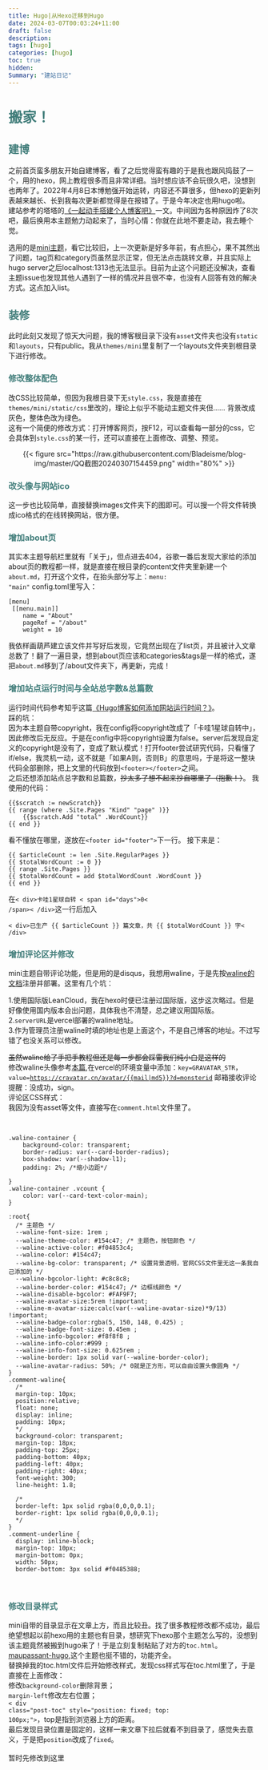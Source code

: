```yaml
---
title: Hugo|从Hexo迁移到Hugo
date: 2024-03-07T00:03:24+11:00
draft: false
description: 
tags: [hugo]
categories: [hugo]
toc: true
hidden: 
Summary: "建站日记"
---
```


# <font color=#417D7A>搬家！</font>
## <font color=#417D7A>建博</font>
之前首页蛮多朋友开始自建博客，看了之后觉得蛮有趣的于是我也跟风捣鼓了一个，用的hexo，网上教程很多而且非常详细。当时想应该不会玩很久吧，没想到也两年了。2022年4月8日本博勉强开始运转，内容还不算很多，但hexo的更新列表越来越长、长到我每次更新都觉得是在报错了。于是今年决定也用hugo啦。<br>
建站参考的塔塔的[《一起动手搭建个人博客吧》](https://mantyke.icu/posts/2021/hugo-build-blog/)一文。中间因为各种原因炸了8次吧，最后换用本主题勉力动起来了，当时心情：你就在此地不要走动，我去睡个觉。<br>

选用的是[mini主题](https://github.com/nodejh/hugo-theme-mini)，看它比较旧，上一次更新是好多年前，有点担心，果不其然出了问题，tag页和category页虽然显示正常，但无法点击跳转文章，并且实际上hugo server之后localhost:1313也无法显示。目前为止这个问题还没解决，查看主题issue也发现其他人遇到了一样的情况并且很不幸，也没有人回答有效的解决方式。这点加入list。<br>

## <font color=#417D7A>装修</font>
此时此刻又发现了惊天大问题，我的博客根目录下没有<code>asset</code>文件夹也没有<code>static</code>和<code>layouts</code>，只有public。我从<code>themes/mini</code>里复制了一个layouts文件夹到根目录下进行修改。
### <font color=#417D7A>修改整体配色</font>
改CSS比较简单，但因为我根目录下无<code>style.css</code>，我是直接在<code>themes/mini/static/css</code>里改的，理论上似乎不能动主题文件夹但……
背景改成灰色，整体色改为绿色。<br>
这有一个简便的修改方式：打开博客网页，按F12，可以查看每一部分的css，它会具体到<code>style.css</code>的某一行，还可以直接在上面修改、调整、预览。<br>
<center> {{< figure src="https://raw.githubusercontent.com/Bladeisme/blog-img/master/QQ截图20240307154459.png" width="80%" >}} </center>

### <font color=#417D7A>改头像与网站ico</font>
这一步也比较简单，直接替换images文件夹下的图即可。可以搜一个将文件转换成ico格式的在线转换网站，很方便。

### <font color=#417D7A>增加about页</font>
其实本主题导航栏里就有「关于」，但点进去404，谷歌一番后发现大家给的添加about页的教程都一样，就是直接在根目录的content文件夹里新建一个<code>about.md</code>，打开这个文件，在抬头部分写上：<code>menu: "main"</code>
config.toml里写入：
<pre><code>[menu]
 [[menu.main]]
    name = "About"
    pageRef = "/about"
    weight = 10</code></pre>
我依样画葫芦建立该文件并写好后发现，它竟然出现在了list页，并且被计入文章总数了！翻了一遍目录，想到about页应该和categories&tags是一样的格式，遂把<code>about.md</code>移到了/about文件夹下，再更新，完成！

### <font color=#417D7A>增加站点运行时间与全站总字数&总篇数</font>
运行时间代码参考知乎这篇[《Hugo博客如何添加网站运行时间？》](https://www.zhihu.com/question/614820608)。<br>
踩的坑：<br>
因为本主题自带copyright，我在config将copyright改成了「卡哇1星球自转中」，因此修改后无反应。于是在config中将copyright设置为false。server后发现自定义的copyright是没有了，变成了默认模式！打开footer尝试研究代码，只看懂了if/else，我灵机一动，这不就是「如果A则，否则B」的意思吗，于是将这一整块代码全部删除，把上文里的代码放到<code>\<footer>\</footer></code>之间。<br>
之后还想添加站点总字数和总篇数，~~抄太多了想不起来抄自哪里了（抱歉！）~~。
我使用的代码：
<pre><code>{{$scratch := newScratch}}
{{ range (where .Site.Pages "Kind" "page" )}}
    {{$scratch.Add "total" .WordCount}}
{{ end }}</code></pre>
看不懂放在哪里，遂放在<code>\<footer id="footer"></code>下一行。
接下来是：
<pre><code>{{ $articleCount := len .Site.RegularPages }}
{{ $totalWordCount := 0 }}
{{ range .Site.Pages }}
{{ $totalWordCount = add $totalWordCount .WordCount }}
{{ end }}</code></pre>
在<code>< div>卡哇1星球自转 < span id="days">0< /span>< /div></code>这一行后加入
<pre><code>< div>已生产 {{ $articleCount }} 篇文章，共 {{ $totalWordCount }} 字< /div></code></pre>

### <font color=#417D7A>增加评论区并修改</font>
mini主题自带评论功能，但是用的是disqus，我想用waline，于是先按[waline的文档](https://waline.js.org/guide/get-started/#leancloud-%E8%AE%BE%E7%BD%AE-%E6%95%B0%E6%8D%AE%E5%BA%93)注册并部署。这里有几个坑：<br>

 1.使用国际版LeanCloud，我在hexo时便已注册过国际版，这步这次略过。但是好像使用国内版本会出问题，具体我也不清楚，总之建议用国际版。<br>
 2.<code>serverURL</code>是vercel部署的waline地址。<br>
 3.作为管理员注册waline时填的地址也是上面这个，不是自己博客的地址。不过写错了也没关系可以修改。<br>

~~虽然waline给了手把手教程但还是每一步都会踩雷我们纯小白是这样的~~<br>
修改waline头像参考[本篇](https://innerso.prvcy.page/posts/configure-waline/),在vercel的环境变量中添加：<code>key=GRAVATAR_STR</code>，<code>value=https://cravatar.cn/avatar/{{mail|md5}}?d=monsterid</code>
邮箱接收评论提醒：没成功，sign。<br>
评论区CSS样式：<br>
我因为没有asset等文件，直接写在<code>comment.html</code>文件里了。<br><br>

<pre><code>
.waline-container {
    background-color: transparent;
    border-radius: var(--card-border-radius);
    box-shadow: var(--shadow-l1);
    padding: 2%; /*缩小边距*/

}
.waline-container .vcount {
    color: var(--card-text-color-main);
}

:root{
  /* 主题色 */
  --waline-font-size: 1rem ;
  --waline-theme-color: #154c47; /* 主题色，按钮颜色 */
  --waline-active-color: #f04853c4;
  --waline-color: #154c47;
  --waline-bg-color: transparent; /* 设置背景透明，官网CSS文件里无这一条我自己添加的 */
  --waline-bgcolor-light: #c8c8c8;
  --waline-border-color: #154c47; /* 边框线颜色 */
  --waline-disable-bgcolor: #FAF9F7;
  --waline-avatar-size:5rem !important;
  --waline-m-avatar-size:calc(var(--waline-avatar-size)*9/13) !important; 
  --waline-badge-color:rgba(5, 150, 148, 0.425) ;
  --waline-badge-font-size: 0.45em ;
  --waline-info-bgcolor: #f8f8f8 ;
  --waline-info-color:#999 ;
  --waline-info-font-size: 0.625rem ;
  --waline-border: 1px solid var(--waline-border-color);
  --waline-avatar-radius: 50%; /* 0就是正方形，可以自由设置头像圆角 */
}
.comment-waline{
  /*
  margin-top: 10px;
  position:relative;
  float: none;
  display: inline;
  padding: 10px;
  */
  background-color: transparent;
  margin-top: 18px;
  padding-top: 25px;
  padding-bottom: 40px;
  padding-left: 40px;
  padding-right: 40px;
  font-weight: 300;
  line-height: 1.8;

  /*
  border-left: 1px solid rgba(0,0,0,0.1);
  border-right: 1px solid rgba(0,0,0,0.1);
  */
}
.comment-underline {
  display: inline-block;
  margin-top: 10px;
  margin-bottom: 0px;
  width: 50px;
  border-bottom: 3px solid #f0485388;</code></pre>

<br>

### <font color=#417D7A>修改目录样式</font>
mini自带的目录显示在文章上方，而且比较丑。找了很多教程修改都不成功，最后绝望想起以前hexo用的主题也有目录，想研究下hexo那个主题怎么写的，没想到该主题竟然被搬到hugo来了！于是立刻复制粘贴了对方的<code>toc.html</code>。
<br>
[maupassant-hugo](https://github.com/flysnow-org/maupassant-hugo),这个主题也挺不错的，功能齐全。<br>
替换掉我的toc.html文件后开始修改样式，发现css样式写在toc.html里了，于是直接在上面修改：<br>
修改<code>background-color</code>删除背景；<br>
<code>margin-left</code>修改左右位置；<br>
<code>< div class="post-toc" style="position: fixed; top: 100px;"></code>，top是指到浏览器上方的距离。<br>
最后发现目录位置是固定的，这样一来文章下拉后就看不到目录了，感觉失去意义，于是把<code>position</code>改成了<code>fixed</code>。
<br><br>
暂时先修改到这里<br>